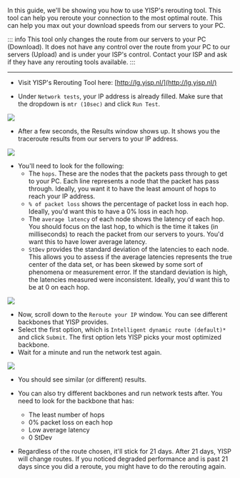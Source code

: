 In this guide, we'll be showing you how to use YISP's rerouting tool. This tool can help you reroute your connection to the most optimal route. This can help you max out your download speeds from our servers to your PC.

::: info
This tool only changes the route from our servers to your PC (Download). It does not have any control over the route from your PC to our servers (Upload) and is under your ISP's control. Contact your ISP and ask if they have any rerouting tools available.
:::

***

* Visit YISP's Rerouting Tool here: [http://lg.yisp.nl/](http://lg.yisp.nl/)

* Under `Network tests`, your IP address is already filled. Make sure that the dropdown is `mtr (10sec)` and click `Run Test`.

![](https://docs.usbx.me/uploads/images/gallery/2020-06/image-1590999973681.png)

* After a few seconds, the Results window shows up. It shows you the traceroute results from our servers to your IP address.

![](https://docs.usbx.me/uploads/images/gallery/2020-06/image-1591000372163.png)

* You'll need to look for the following:
  * The `hops`. These are the nodes that the packets pass through to get to your PC. Each line represents a node that the packet has pass through. Ideally, you want it to have the least amount of hops to reach your IP address.
  * `% of packet loss` shows the percentage of packet loss in each hop. Ideally, you'd want this to have a 0% loss in each hop.
  * The `average latency` of each node shows the latency of each hop. You should focus on the last hop, to which is the time it takes (in milliseconds) to reach the packet from our servers to yours. You'd want this to have lower average latency.
  * `StDev` provides the standard deviation of the latencies to each node. This allows you to assess if the average latencies represents the true center of the data set, or has been skewed by some sort of phenomena or measurement error. If the standard deviation is high, the latencies measured were inconsistent. Ideally, you'd want this to be at 0 on each hop.

![](https://docs.usbx.me/uploads/images/gallery/2020-06/image-1591001124448.png)

* Now, scroll down to the `Reroute your IP` window. You can see different backbones that YISP provides.
* Select the first option, which is `Intelligent dynamic route (default)*` and click `Submit`. The first option lets YISP picks your most optimized backbone.
* Wait for a minute and run the network test again.

![](https://docs.usbx.me/uploads/images/gallery/2020-06/image-1591001656815.png)

* You should see similar (or different) results.
* You can also try different backbones and run network tests after. You need to look for the backbone that has:
  * The least number of hops
  * 0% packet loss on each hop
  * Low average latency
  * 0 StDev

* Regardless of the route chosen, it'll stick for 21 days. After 21 days, YISP will change routes. If you noticed degraded performance and is past 21 days since you did a reroute, you might have to do the rerouting again.